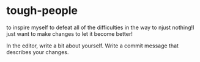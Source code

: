 # tough-people
to inspire myself to defeat all of the difficulties in the way to njust
nothing!I just want to make changes to let it become better!


In the editor, write a bit about yourself.
Write a commit message that describes your changes.
